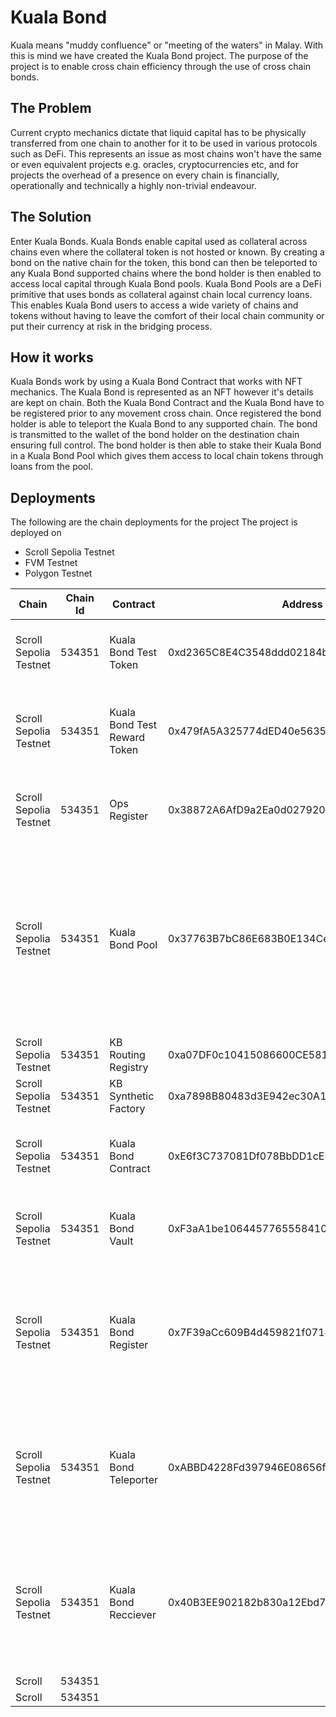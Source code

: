 # Kuala Bond 
Kuala means "muddy confluence" or "meeting of the waters" in Malay. With this is mind we have created the Kuala Bond project. The purpose of the project is to enable cross chain efficiency through the use of cross chain bonds. 

## The Problem 
Current crypto mechanics dictate that liquid capital has to be physically transferred from one chain to another for it to be used in various protocols such as DeFi. This represents an issue as most chains won't have the same or even equivalent projects e.g. oracles, cryptocurrencies etc, and for projects the overhead of a presence on every chain is financially, operationally and technically a highly non-trivial endeavour. 

## The Solution 
Enter Kuala Bonds. Kuala Bonds enable capital used as collateral across chains even where the collateral token is not hosted or known. By creating a bond on the native chain for the token, this bond can then be teleported to any Kuala Bond supported chains where the bond holder is then enabled to access local capital through Kuala Bond pools. Kuala Bond Pools are a DeFi primitive that uses bonds as collateral against chain local currency loans. This enables Kuala Bond users to access a wide variety of chains and tokens without having to leave the comfort of their local chain community or put their currency at risk in the bridging process. 

## How it works 
Kuala Bonds work by using a Kuala Bond Contract that works with NFT mechanics. The Kuala Bond is represented as an NFT however it's details are kept on chain. Both the Kuala Bond Contract and the Kuala Bond have to be registered prior to any movement cross chain. Once registered the bond holder is able to teleport the Kuala Bond to any supported chain. The bond is transmitted to the wallet of the bond holder on the destination chain ensuring full control. The bond holder is then able to stake their Kuala Bond in a Kuala Bond Pool which gives them access to local chain tokens through loans from the pool.  

## Deployments
The following are the chain deployments for the project 
The project is deployed on 
- Scroll Sepolia Testnet
- FVM Testnet
- Polygon Testnet 

|Chain |Chain Id| Contract | Address | Verification |Description | 
|------|--------|----------|---------|--------------|------------|
|Scroll Sepolia Testnet| 534351 |Kuala Bond Test Token|0xd2365C8E4C3548ddd02184bac8b236408b47391a|              |This is the liquidity token for the kuala bond pool |
|Scroll Sepolia Testnet| 534351 |Kuala Bond Test Reward Token|0x479fA5A325774dED40e56351F681988Dc6165B36|              |This is the reward token for Kuala Bond pool liquidity providers |
|Scroll Sepolia Testnet| 534351 |Ops Register|0x38872A6AfD9a2Ea0d027920679F8110f0155d1fC|              |This is the dApp operational register for main  |
|Scroll Sepolia Testnet| 534351 |Kuala Bond Pool|0x37763B7bC86E683B0E134Ce39bF2A160894Fddc2|              |This is the Kuala Bond Pool that accepts Kuala Bonds against currencies like APE and sDAI in exchange for loands of Kuala Bond Tokens|
|Scroll Sepolia Testnet| 534351 |KB Routing Registry|0xa07DF0c10415086600CE581363AEBDe715734edF|              | |
|Scroll Sepolia Testnet| 534351 |KB Synthetic Factory|0xa7898B80483d3E942ec30A1F68Dca600AF790af3|              | |
|Scroll Sepolia Testnet| 534351 |Kuala Bond Contract |0xE6f3C737081Df078BbDD1cEE921802264b04b39f|              | This is the Kuala Bond Contract for Kuala Bond Token bonds
|Scroll Sepolia Testnet| 534351 |Kuala Bond Vault|0xF3aA1be10644577655584108e16441379d2c517D|            |This is the Vault where teleported bonds are commited|
|Scroll Sepolia Testnet| 534351 |Kuala Bond Register|0x7F39aCc609B4d459821f07142d165a454D6b6637|              |This is the register for all Kuala Bonds on the local chain, only Registered Kuala Bonds can be teleported|
|Scroll Sepolia Testnet| 534351 |Kuala Bond Teleporter|0xABBD4228Fd397946E08656f05B3A83f8C37323f7|              |This is the teleporter that moves Kuala Bonds between chains using the Axelar protocol
|Scroll Sepolia Testnet| 534351 |Kuala Bond Recciever |0x40B3EE902182b830a12Ebd7FAAe8Bc680B751269|              |This is the teleport reciever that recieves transmitted Kuala Bonds and materialises them on chain
|Scroll| 534351 |          |         |              |
|Scroll| 534351 |          |         |              |x